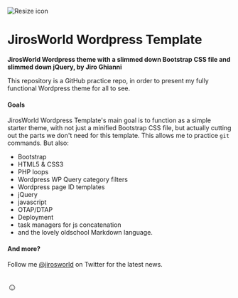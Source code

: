 ![Resize icon][1]
# JirosWorld Wordpress Template

**JirosWorld Wordpress theme with a slimmed down Bootstrap CSS file and slimmed down jQuery, by Jiro Ghianni**

This repository is a GitHub practice repo, in order to present my fully functional Wordpress theme for all to see. 

#### Goals

JirosWorld Wordpress Template's main goal is to function as a simple starter theme, with not just a minified Bootstrap CSS file, but actually cutting out the parts we don't need for this template. This allows me to practice `git` commands. But also:

* Bootstrap
* HTML5 & CSS3
* PHP loops
* Wordpress WP Query category filters
* Wordpress page ID templates
* jQuery
* javascript
* OTAP/DTAP
* Deployment
* task managers for js concatenation
* and the lovely oldschool Markdown language.

#### And more?

Follow me [@jirosworld](http://twitter.com/jirosworld) on Twitter for the latest news.

☺
---

[1]: http://www.jirosworld.com/wp/wp-content/uploads/2016/04/Screen-shot-2016-04-08-at-4.19.06-PM.png "Logo"